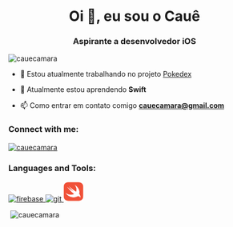 <h1 align="center">Oi 👋, eu sou o Cauê</h1>
<h3 align="center">Aspirante a desenvolvedor iOS</h3>

<p align="left"> <img src="https://komarev.com/ghpvc/?username=cauecamara&label=Profile%20views&color=0e75b6&style=flat" alt="cauecamara" /> </p>

- 🔭 Estou atualmente trabalhando no projeto [Pokedex](https://github.com/cauecamara/Pokedex)

- 🌱 Atualmente estou aprendendo **Swift**

- 📫 Como entrar em contato comigo **cauecamara@gmail.com**

<h3 align="left">Connect with me:</h3>
<p align="left">
<a href="https://linkedin.com/in/cauecamara" target="blank"><img align="center" src="https://raw.githubusercontent.com/rahuldkjain/github-profile-readme-generator/master/src/images/icons/Social/linked-in-alt.svg" alt="cauecamara" height="30" width="40" /></a>
</p>

<h3 align="left">Languages and Tools:</h3>
<p align="left"> <a href="https://firebase.google.com/" target="_blank" rel="noreferrer"> <img src="https://www.vectorlogo.zone/logos/firebase/firebase-icon.svg" alt="firebase" width="40" height="40"/> </a> <a href="https://git-scm.com/" target="_blank" rel="noreferrer"> <img src="https://www.vectorlogo.zone/logos/git-scm/git-scm-icon.svg" alt="git" width="40" height="40"/> </a> <a href="https://developer.apple.com/swift/" target="_blank" rel="noreferrer"> <img src="https://raw.githubusercontent.com/devicons/devicon/master/icons/swift/swift-original.svg" alt="swift" width="40" height="40"/> </a> </p>

<p>&nbsp;<img align="center" src="https://github-readme-stats.vercel.app/api?username=cauecamara&show_icons=true&locale=en" alt="cauecamara" /></p>

